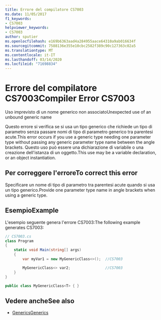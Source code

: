 ```yaml
---
title: Errore del compilatore CS7003
ms.date: 11/05/2017
f1_keywords:
- CS7003
helpviewer_keywords:
- CS7003
author: sputier
ms.openlocfilehash: e169b6363aad4a284955aace64310a9ab016634f
ms.sourcegitcommit: 7588136e355e10cbc2582f389c90c127363c02a5
ms.translationtype: MT
ms.contentlocale: it-IT
ms.lasthandoff: 03/14/2020
ms.locfileid: "71698834"
---
```

# <a name="compiler-error-cs7003"></a><span data-ttu-id="2a156-102">Errore del compilatore CS7003</span><span class="sxs-lookup"><span data-stu-id="2a156-102">Compiler Error CS7003</span></span>

<span data-ttu-id="2a156-103">Uso imprevisto di un nome generico non associato</span><span class="sxs-lookup"><span data-stu-id="2a156-103">Unexpected use of an unbound generic name</span></span>

<span data-ttu-id="2a156-104">Questo errore si verifica se si usa un tipo generico che richiede un tipo di parametro senza passare nomi di tipo di parametro generico tra parentesi acute.</span><span class="sxs-lookup"><span data-stu-id="2a156-104">This error occurs if you use a generic type needing one parameter type without passing any generic parameter type name between the angle brackets.</span></span> <span data-ttu-id="2a156-105">Questo uso può essere una dichiarazione di variabile o una creazione dell'istanza di un oggetto.</span><span class="sxs-lookup"><span data-stu-id="2a156-105">This use may be a variable declaration, or an object instantiation.</span></span>

## <a name="to-correct-this-error"></a><span data-ttu-id="2a156-106">Per correggere l'errore</span><span class="sxs-lookup"><span data-stu-id="2a156-106">To correct this error</span></span>

<span data-ttu-id="2a156-107">Specificare un nome di tipo di parametro tra parentesi acute quando si usa un tipo generico.</span><span class="sxs-lookup"><span data-stu-id="2a156-107">Provide one parameter type name in angle brackets when using a generic type.</span></span>

## <a name="example"></a><span data-ttu-id="2a156-108">Esempio</span><span class="sxs-lookup"><span data-stu-id="2a156-108">Example</span></span>

<span data-ttu-id="2a156-109">L'esempio seguente genera l'errore CS7003:</span><span class="sxs-lookup"><span data-stu-id="2a156-109">The following example generates CS7003:</span></span>

```csharp
// CS7003.cs
class Program
{
    static void Main(string[] args)
    {
        var myVar1 = new MyGenericClass<>();  //CS7003

        MyGenericClass<> var2;                //CS7003
    }
}

public class MyGenericClass<T> { }
```

## <a name="see-also"></a><span data-ttu-id="2a156-110">Vedere anche</span><span class="sxs-lookup"><span data-stu-id="2a156-110">See also</span></span>

- [<span data-ttu-id="2a156-111">Generics</span><span class="sxs-lookup"><span data-stu-id="2a156-111">Generics</span></span>](../../programming-guide/generics/generic-type-parameters.md)
